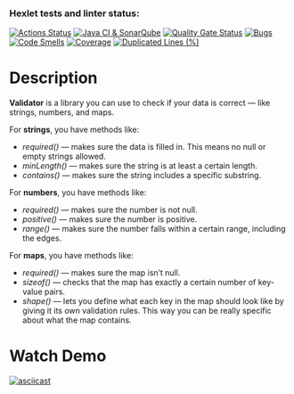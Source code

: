 ### Hexlet tests and linter status:
[![Actions Status](https://github.com/nastya-ermolaeva/java-project-78/actions/workflows/hexlet-check.yml/badge.svg)](https://github.com/nastya-ermolaeva/java-project-78/actions)
[![Java CI & SonarQube](https://github.com/nastya-ermolaeva/java-project-78/actions/workflows/build.yml/badge.svg)](https://github.com/nastya-ermolaeva/java-project-78/actions/workflows/build.yml)
[![Quality Gate Status](https://sonarcloud.io/api/project_badges/measure?project=nastya-ermolaeva_java-project-78&metric=alert_status)](https://sonarcloud.io/summary/new_code?id=nastya-ermolaeva_java-project-78)
[![Bugs](https://sonarcloud.io/api/project_badges/measure?project=nastya-ermolaeva_java-project-78&metric=bugs)](https://sonarcloud.io/summary/new_code?id=nastya-ermolaeva_java-project-78)
[![Code Smells](https://sonarcloud.io/api/project_badges/measure?project=nastya-ermolaeva_java-project-78&metric=code_smells)](https://sonarcloud.io/summary/new_code?id=nastya-ermolaeva_java-project-78)
[![Coverage](https://sonarcloud.io/api/project_badges/measure?project=nastya-ermolaeva_java-project-78&metric=coverage)](https://sonarcloud.io/summary/new_code?id=nastya-ermolaeva_java-project-78)
[![Duplicated Lines (%)](https://sonarcloud.io/api/project_badges/measure?project=nastya-ermolaeva_java-project-78&metric=duplicated_lines_density)](https://sonarcloud.io/summary/new_code?id=nastya-ermolaeva_java-project-78)

# Description
**Validator** is a library you can use to check if your data is correct — like strings, numbers, and maps.


For **strings**, you have methods like:

* _required()_ — makes sure the data is filled in. This means no null or empty strings allowed.
* _minLength()_ — makes sure the string is at least a certain length.
* _contains()_ — makes sure the string includes a specific substring.


For **numbers**, you have methods like:

* _required()_ — makes sure the number is not null.
* _positive()_ — makes sure the number is positive.
* _range()_ — makes sure the number falls within a certain range, including the edges.


For **maps**, you have methods like:

* _required()_ — makes sure the map isn’t null.
* _sizeof()_ — checks that the map has exactly a certain number of key-value pairs.
* _shape()_ — lets you define what each key in the map should look like by giving it its own validation rules. This way you can be really specific about what the map contains.

# Watch Demo
[![asciicast](https://asciinema.org/a/2Ean49RMhexDM3Ta03oqAbPtz.svg)](https://asciinema.org/a/2Ean49RMhexDM3Ta03oqAbPtz)